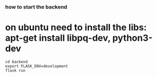 ### how to start the backend
# on ubuntu need to install the libs: apt-get install libpq-dev, python3-dev
```
cd backend 
export FLASK_ENV=development
flask run 
```